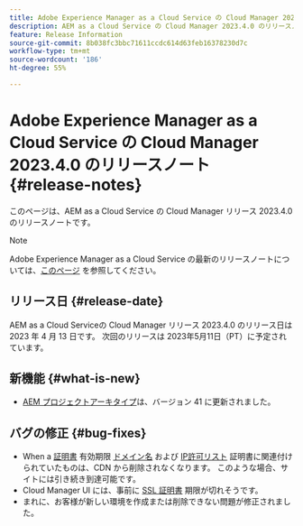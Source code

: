 ```yaml
---
title: Adobe Experience Manager as a Cloud Service の Cloud Manager 2023.4.0 のリリースノート
description: AEM as a Cloud Service の Cloud Manager 2023.4.0 のリリースノートです。
feature: Release Information
source-git-commit: 8b038fc3bbc71611ccdc614d63feb16378230d7c
workflow-type: tm+mt
source-wordcount: '186'
ht-degree: 55%

---
```



# Adobe Experience Manager as a Cloud Service の Cloud Manager 2023.4.0 のリリースノート {#release-notes}

このページは、AEM as a Cloud Service の Cloud Manager リリース 2023.4.0 のリリースノートです。

>[!NOTE]
>
>Adobe Experience Manager as a Cloud Service の最新のリリースノートについては、[このページ](/help/release-notes/release-notes-cloud/release-notes-current.md) を参照してください。

## リリース日 {#release-date}

AEM as a Cloud Serviceの Cloud Manager リリース 2023.4.0 のリリース日は 2023 年 4 月 13 日です。 次回のリリースは 2023年5月11日（PT）に予定されています。

## 新機能 {#what-is-new}

* [AEM プロジェクトアーキタイプ](https://experienceleague.adobe.com/docs/experience-manager-core-components/using/developing/archetype/overview.html?lang=ja)は、バージョン 41 に更新されました。

## バグの修正 {#bug-fixes}

* When a [証明書](/help/implementing/cloud-manager/managing-ssl-certifications/introduction.md) 有効期限 [ドメイン名](/help/implementing/cloud-manager/custom-domain-names/introduction.md) および [IP許可リスト](/help/implementing/cloud-manager/ip-allow-lists/introduction.md) 証明書に関連付けられていたものは、CDN から削除されなくなります。  このような場合、サイトには引き続き到達可能です。
* Cloud Manager UI には、事前に [SSL 証明書](/help/implementing/cloud-manager/managing-ssl-certifications/introduction.md) 期限が切れそうです。
* まれに、お客様が新しい環境を作成または削除できない問題が修正されました。
